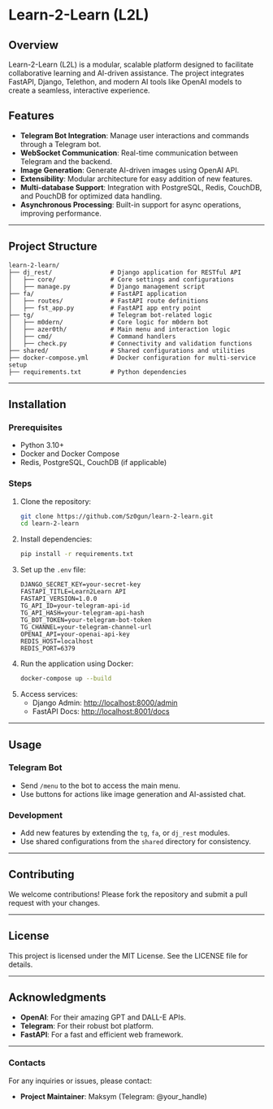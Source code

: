 # Learn-2-Learn (L2L)

## Overview
Learn-2-Learn (L2L) is a modular, scalable platform designed to facilitate collaborative learning and AI-driven assistance. The project integrates FastAPI, Django, Telethon, and modern AI tools like OpenAI models to create a seamless, interactive experience.

## Features

- **Telegram Bot Integration**: Manage user interactions and commands through a Telegram bot.
- **WebSocket Communication**: Real-time communication between Telegram and the backend.
- **Image Generation**: Generate AI-driven images using OpenAI API.
- **Extensibility**: Modular architecture for easy addition of new features.
- **Multi-database Support**: Integration with PostgreSQL, Redis, CouchDB, and PouchDB for optimized data handling.
- **Asynchronous Processing**: Built-in support for async operations, improving performance.

---

## Project Structure

```plaintext
learn-2-learn/
├── dj_rest/                # Django application for RESTful API
│   ├── core/               # Core settings and configurations
│   ├── manage.py           # Django management script
├── fa/                     # FastAPI application
│   ├── routes/             # FastAPI route definitions
│   ├── fst_app.py          # FastAPI app entry point
├── tg/                     # Telegram bot-related logic
│   ├── m0dern/             # Core logic for m0dern bot
│   ├── azer0th/            # Main menu and interaction logic
│   ├── cmd/                # Command handlers
│   ├── check.py            # Connectivity and validation functions
├── shared/                 # Shared configurations and utilities
├── docker-compose.yml      # Docker configuration for multi-service setup
├── requirements.txt        # Python dependencies
```

---

## Installation

### Prerequisites
- Python 3.10+
- Docker and Docker Compose
- Redis, PostgreSQL, CouchDB (if applicable)

### Steps
1. Clone the repository:
   ```bash
   git clone https://github.com/Sz0gun/learn-2-learn.git
   cd learn-2-learn
   ```
2. Install dependencies:
   ```bash
   pip install -r requirements.txt
   ```
3. Set up the `.env` file:
   ```env
   DJANGO_SECRET_KEY=your-secret-key
   FASTAPI_TITLE=Learn2Learn API
   FASTAPI_VERSION=1.0.0
   TG_API_ID=your-telegram-api-id
   TG_API_HASH=your-telegram-api-hash
   TG_BOT_TOKEN=your-telegram-bot-token
   TG_CHANNEL=your-telegram-channel-url
   OPENAI_API=your-openai-api-key
   REDIS_HOST=localhost
   REDIS_PORT=6379
   ```
4. Run the application using Docker:
   ```bash
   docker-compose up --build
   ```
5. Access services:
   - Django Admin: [http://localhost:8000/admin](http://localhost:8000/admin)
   - FastAPI Docs: [http://localhost:8001/docs](http://localhost:8001/docs)

---

## Usage

### Telegram Bot
- Send `/menu` to the bot to access the main menu.
- Use buttons for actions like image generation and AI-assisted chat.

### Development
- Add new features by extending the `tg`, `fa`, or `dj_rest` modules.
- Use shared configurations from the `shared` directory for consistency.

---

## Contributing
We welcome contributions! Please fork the repository and submit a pull request with your changes.

---

## License
This project is licensed under the MIT License. See the LICENSE file for details.

---

## Acknowledgments
- **OpenAI**: For their amazing GPT and DALL-E APIs.
- **Telegram**: For their robust bot platform.
- **FastAPI**: For a fast and efficient web framework.

---

### Contacts
For any inquiries or issues, please contact:
- **Project Maintainer**: Maksym (Telegram: @your_handle)
